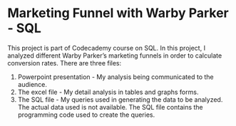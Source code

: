 # Marketing Funnel with Warby Parker - SQL

This project is part of Codecademy course on SQL. 
In this project, I analyzed different Warby Parker’s marketing funnels in order to calculate conversion rates.
There are three files:
  1) Powerpoint presentation - My analysis being communicated to the audience.
  2) The excel file - My detail analysis in tables and graphs forms.
  3) The SQL file - My queries used in generating the data to be analyzed. The actual data used is not available. The SQL file contains the programming code used to create the queries. 
  
 
